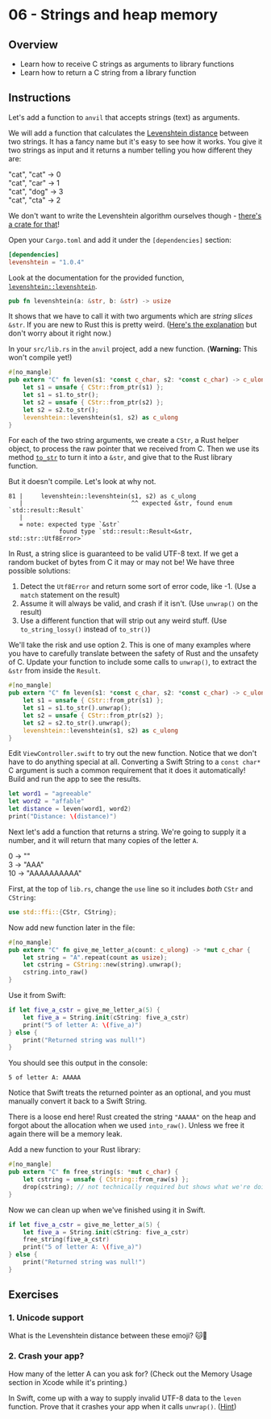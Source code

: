 # 06 - Strings and heap memory

## Overview

* Learn how to receive C strings as arguments to library functions
* Learn how to return a C string from a library function

## Instructions


Let's add a function to `anvil` that accepts strings (text) as arguments.

We will add a function that calculates the [Levenshtein distance](https://en.wikipedia.org/wiki/Levenshtein_distance) between two strings. It has a fancy name but it's easy to see how it works. You give it two strings as input and it returns a number telling you how different they are:

"cat", "cat" -> 0  
"cat", "car" -> 1  
"cat", "dog" -> 3  
"cat", "cta" -> 2

We don't want to write the Levenshtein algorithm ourselves though - [there's a crate for that](https://crates.io/crates/levenshtein)!

Open your `Cargo.toml` and add it under the `[dependencies]` section:

```toml
[dependencies]
levenshtein = "1.0.4"
```

Look at the documentation for the provided function, [`levenshtein::levenshtein`](https://docs.rs/levenshtein/1.0.4/levenshtein/fn.levenshtein.html).

```rust
pub fn levenshtein(a: &str, b: &str) -> usize
```

It shows that we have to call it with two arguments which are _string slices_ `&str`. If you are new to Rust this is pretty weird. ([Here's the explanation](https://doc.rust-lang.org/book/ch04-03-slices.html) but don't worry about it right now.)

In your `src/lib.rs` in the `anvil` project, add a new function. (**Warning:** This won't compile yet!)

```rust
#[no_mangle]
pub extern "C" fn leven(s1: *const c_char, s2: *const c_char) -> c_ulong {
    let s1 = unsafe { CStr::from_ptr(s1) };
    let s1 = s1.to_str();
    let s2 = unsafe { CStr::from_ptr(s2) };
    let s2 = s2.to_str();
    levenshtein::levenshtein(s1, s2) as c_ulong
}
```

For each of the two string arguments, we create a `CStr`, a Rust helper object, to process the raw pointer that we received from C. Then we use its method [`to_str`](https://doc.rust-lang.org/std/ffi/struct.CStr.html#method.to_str) to turn it into a `&str`, and give that to the Rust library function.

But it doesn't compile. Let's look at why not.

```
81 |     levenshtein::levenshtein(s1, s2) as c_ulong
   |                              ^^ expected &str, found enum `std::result::Result`
   |
   = note: expected type `&str`
              found type `std::result::Result<&str, std::str::Utf8Error>`
```

In Rust, a string slice is guaranteed to be valid UTF-8 text. If we get a random bucket of bytes from C it may or may not be! We have three possible solutions:

1. Detect the `Utf8Error` and return some sort of error code, like -1. (Use a `match` statement on the result)
2. Assume it will always be valid, and crash if it isn't. (Use `unwrap()` on the result)
3. Use a different function that will strip out any weird stuff. (Use `to_string_lossy()` instead of `to_str()`)

We'll take the risk and use option 2. This is one of many examples where you have to carefully translate between the safety of Rust and the unsafety of C. Update your function to include some calls to `unwrap()`, to extract the `&str` from inside the `Result`.

```rust
#[no_mangle]
pub extern "C" fn leven(s1: *const c_char, s2: *const c_char) -> c_ulong {
    let s1 = unsafe { CStr::from_ptr(s1) };
    let s1 = s1.to_str().unwrap();
    let s2 = unsafe { CStr::from_ptr(s2) };
    let s2 = s2.to_str().unwrap();
    levenshtein::levenshtein(s1, s2) as c_ulong
}
```

Edit `ViewController.swift` to try out the new function. Notice that we don't have to do anything special at all. Converting a Swift String to a `const char*` C argument is such a common requirement that it does it automatically! Build and run the app to see the results.

```swift
let word1 = "agreeable"
let word2 = "affable"
let distance = leven(word1, word2)
print("Distance: \(distance)")
```

Next let's add a function that returns a string. We're going to supply it a number, and it will return that many copies of the letter `A`.

0 -> ""  
3 -> "AAA"  
10 -> "AAAAAAAAAA"

First, at the top of `lib.rs`, change the `use` line so it includes _both_ `CStr` and `CString`:

```rust
use std::ffi::{CStr, CString};
```

Now add new function later in the file:

```rust
#[no_mangle]
pub extern "C" fn give_me_letter_a(count: c_ulong) -> *mut c_char {
    let string = "A".repeat(count as usize);
    let cstring = CString::new(string).unwrap();
    cstring.into_raw()
}
```

Use it from Swift:

```swift
if let five_a_cstr = give_me_letter_a(5) {
    let five_a = String.init(cString: five_a_cstr)
    print("5 of letter A: \(five_a)")
} else {
    print("Returned string was null!")
}
```

You should see this output in the console:

```
5 of letter A: AAAAA
```

Notice that Swift treats the returned pointer as an optional, and you must manually convert it back to a Swift String.

There is a loose end here! Rust created the string `"AAAAA"` on the heap and forgot about the allocation when we used `into_raw()`. Unless we free it again there will be a memory leak.

Add a new function to your Rust library:

```rust
#[no_mangle]
pub extern "C" fn free_string(s: *mut c_char) {
    let cstring = unsafe { CString::from_raw(s) };
    drop(cstring); // not technically required but shows what we're doing
}
```

Now we can clean up when we've finished using it in Swift.

```swift
if let five_a_cstr = give_me_letter_a(5) {
    let five_a = String.init(cString: five_a_cstr)
    free_string(five_a_cstr)
    print("5 of letter A: \(five_a)")
} else {
    print("Returned string was null!")
}
```

## Exercises

### 1. Unicode support

What is the Levenshtein distance between these emoji? 🐱🐶

### 2. Crash your app?

How many of the letter A can you ask for? (Check out the Memory Usage section in Xcode while it's printing.)

In Swift, come up with a way to supply invalid UTF-8 data to the `leven` function. Prove that it crashes your app when it calls `unwrap()`. ([Hint](https://developer.apple.com/documentation/swift/unsafemutablepointer/2295026-allocate))
